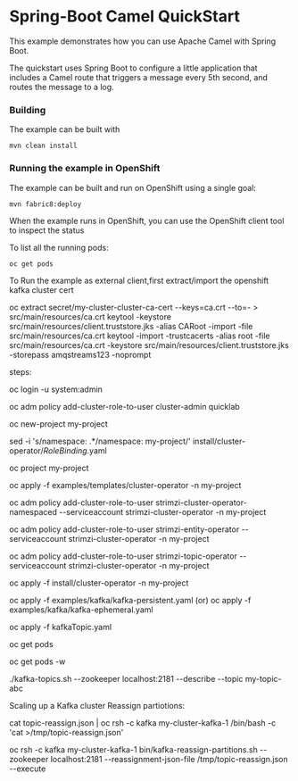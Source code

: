 # Spring-Boot Camel QuickStart

This example demonstrates how you can use Apache Camel with Spring Boot.

The quickstart uses Spring Boot to configure a little application that includes a Camel route that triggers a message every 5th second, and routes the message to a log.

### Building

The example can be built with

    mvn clean install

### Running the example in OpenShift

The example can be built and run on OpenShift using a single goal:

    mvn fabric8:deploy

When the example runs in OpenShift, you can use the OpenShift client tool to inspect the status

To list all the running pods:

    oc get pods
    
To Run the example as external client,first extract/import the openshift kafka cluster cert

   oc extract secret/my-cluster-cluster-ca-cert --keys=ca.crt --to=- > src/main/resources/ca.crt
   keytool -keystore src/main/resources/client.truststore.jks -alias CARoot -import -file src/main/resources/ca.crt
   keytool -import -trustcacerts -alias root -file src/main/resources/ca.crt -keystore src/main/resources/client.truststore.jks -storepass  amqstreams123 -noprompt


steps:

   oc login -u system:admin

   oc adm policy add-cluster-role-to-user cluster-admin quicklab

   oc new-project my-project

   sed -i 's/namespace: .*/namespace: my-project/' install/cluster-operator/*RoleBinding*.yaml

   oc project my-project

   oc apply -f examples/templates/cluster-operator -n my-project

   oc adm policy add-cluster-role-to-user strimzi-cluster-operator-namespaced --serviceaccount strimzi-cluster-operator -n my-project

   oc adm policy add-cluster-role-to-user strimzi-entity-operator --serviceaccount strimzi-cluster-operator -n my-project

   oc adm policy add-cluster-role-to-user strimzi-topic-operator --serviceaccount strimzi-cluster-operator -n my-project

   oc apply -f install/cluster-operator -n my-project

   oc apply -f examples/kafka/kafka-persistent.yaml (or) oc apply -f examples/kafka/kafka-ephemeral.yaml

   oc apply -f kafkaTopic.yaml

   oc get pods

   oc get pods -w

   ./kafka-topics.sh --zookeeper localhost:2181 --describe --topic my-topic-abc

Scaling up a Kafka cluster Reassign partiotions:

   cat topic-reassign.json | oc rsh -c kafka my-cluster-kafka-1 /bin/bash -c 'cat >/tmp/topic-reassign.json'

   oc rsh -c kafka my-cluster-kafka-1  bin/kafka-reassign-partitions.sh --zookeeper localhost:2181  --reassignment-json-file /tmp/topic-reassign.json --execute


